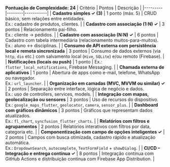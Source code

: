 **Pontuação de Complexidade: 24**
| Critério | Pontos | Descrição |
|---------|--------|-----------|
| **Cadastro simples ✓ (3)** | 1 ponto (máx. 5) | CRUD básico, sem relações entre entidades. <br>Ex.: cadastro de produtos, clientes. |
| **Cadastro com associação (1:N) ✓** | 3 pontos | Relacionamento pai-filho. <br>Ex.: cliente → pedidos. |
| **Cadastro com associação (N:N) ✓** | 6 pontos | Cadastro com tabela intermediária (relacionamento muitos-para-muitos). <br>Ex.: aluno ↔ disciplinas. |
| **Consumo de API externa com persistência local e remota sincronizada** | 3 pontos | Consumo de dados externos (via `http`, `dio` etc.) com salvamento local (`Hive`, `SQLite`) e/ou remoto (Firebase). |
| **Notificações (locais ou push)** | 1 ponto | Ex.: `flutter_local_notifications`, Firebase Messaging. |
| **Chamada externa de aplicativos** | 1 ponto | Abertura de apps como e-mail, telefone, WhatsApp ou navegador. <br>Ex.: `url_launcher`. |
| **Organização em camadas (MVC, MVVM ou similar) ✓** | 2 pontos | Separação entre interface, lógica de negócio e dados. <br>Ex.: uso de controllers, services, models. |
| **Integração com mapas, geolocalização ou sensores** | 3 pontos | Uso de recursos do dispositivo. <br>Ex.: `google_maps_flutter`, `geolocator`, `camera`, `sensor_plus`. |
| **Dashboard com gráficos dinâmicos** | 3 pontos | Gráficos que representam dados atualizados. <br>Ex.: `fl_chart`, `syncfusion_flutter_charts`. |
| **Relatórios com filtros e agrupamentos** | 2 pontos | Relatórios interativos com filtros por data, categoria etc. |
| **Componentização com campo de opções inteligentes ✓** | 2 pontos | Campos com busca otimizada, cadastro rápido e atualização automática. <br>Ex.: `DropdownSearch`, `autocomplete`, `TextFormField` + `showDialog`. |
| **CI/CD – Integração e entrega contínua ✓** | 8 pontos | Integração contínua com GitHub Actions e distribuição contínua com Firebase App Distribution. |
